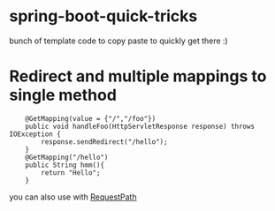 # spring-boot-quick-tricks
bunch of template code to copy paste to quickly get there :) 





# Redirect and multiple mappings to single method 

```
    @GetMapping(value = {"/","/foo"})
    public void handleFoo(HttpServletResponse response) throws  IOException {
        response.sendRedirect("/hello");
    }
    @GetMapping("/hello")
    public String hmm(){
        return "Hello";
    }
```
you can also use with [RequestPath](https://stackoverflow.com/questions/22094609/multiple-mappings-to-the-same-method-of-a-controller-in-spring)



